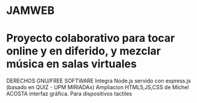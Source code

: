# JAMWEB
# Proyecto colaborativo para tocar online y en diferido, y mezclar música en salas virtuales
DERECHOS GNU/FREE SOFTWARE
Integra Node.js servido con express.js (basado en QUIZ - UPM MIRIADAx)
Ampliacion HTML5,JS,CSS de Míchel ACOSTA interfaz gráfica.
Para dispositivos tactiles


